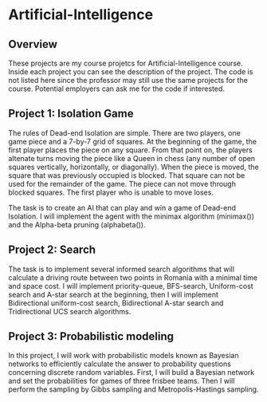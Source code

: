 # Artificial-Intelligence

## Overview

These projects are my course projetcs for Artificial-Intelligence course. 
Inside each project you can see the description of the project. 
The code is not listed here since the professor may still use the same projects for the course. 
Potential employers can ask me for the code if interested.


## Project 1: Isolation Game

The rules of Dead-end Isolation are simple. There are two players, one game piece and a 7-by-7 grid of squares. At the beginning of the game, the first player places the piece on any square. From that point on, the players altenate turns moving the piece like a Queen in chess (any number of open squares vertically, horizontally, or diagonally). When the piece is moved, the square that was previously occupied is blocked. That square can not be used for the remainder of the game. The piece can not move through blocked squares. The first player who is unable to move loses.

The task is to create an AI that can play and win a game of Dead-end Isolation. I will implement the agent with the minimax algorithm (minimax()) and the Alpha-beta pruning (alphabeta()).


## Project 2: Search

The task is to implement several informed search algorithms that will calculate a driving route between two points in Romania with a minimal time and space cost. I will implement priority-queue, BFS-search, Uniform-cost search and A-star search at the beginning, then I will implement Bidirectional uniform-cost search, Bidirectional A-star search and Tridirectional UCS search algorithms.


## Project 3: Probabilistic modeling

In this project, I will work with probabilistic models known as Bayesian networks to efficiently calculate the answer to probability questions concerning discrete random variables. First, I will build a Bayesian network and set the probabilities for games of three frisbee teams. Then I will perform the sampling by Gibbs sampling and Metropolis-Hastings sampling.


